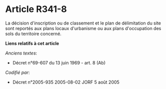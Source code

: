 # Article R341-8

La décision d'inscription ou de classement et le plan de délimitation du site sont reportés aux plans locaux d'urbanisme ou
aux plans d'occupation des sols du territoire concerné.

**Liens relatifs à cet article**

_Anciens textes_:

  - Décret n°69-607 du 13 juin 1969 - art. 8 (Ab)

_Codifié par_:

  - Décret n°2005-935 2005-08-02 JORF 5 août 2005
